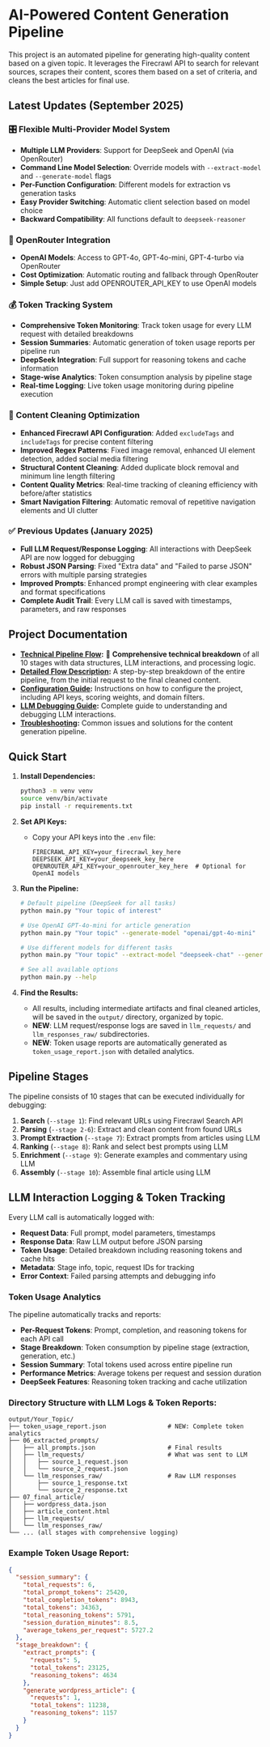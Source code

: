 # AI-Powered Content Generation Pipeline

This project is an automated pipeline for generating high-quality content based on a given topic. It leverages the Firecrawl API to search for relevant sources, scrapes their content, scores them based on a set of criteria, and cleans the best articles for final use.

## Latest Updates (September 2025)

### 🎛️ Flexible Multi-Provider Model System
- **Multiple LLM Providers**: Support for DeepSeek and OpenAI (via OpenRouter)
- **Command Line Model Selection**: Override models with `--extract-model` and `--generate-model` flags
- **Per-Function Configuration**: Different models for extraction vs generation tasks
- **Easy Provider Switching**: Automatic client selection based on model choice
- **Backward Compatibility**: All functions default to `deepseek-reasoner`

### 🔗 OpenRouter Integration
- **OpenAI Models**: Access to GPT-4o, GPT-4o-mini, GPT-4-turbo via OpenRouter
- **Cost Optimization**: Automatic routing and fallback through OpenRouter
- **Simple Setup**: Just add OPENROUTER_API_KEY to use OpenAI models

### 💰 Token Tracking System
- **Comprehensive Token Monitoring**: Track token usage for every LLM request with detailed breakdowns
- **Session Summaries**: Automatic generation of token usage reports per pipeline run
- **DeepSeek Integration**: Full support for reasoning tokens and cache information  
- **Stage-wise Analytics**: Token consumption analysis by pipeline stage
- **Real-time Logging**: Live token usage monitoring during pipeline execution

### 🔧 Content Cleaning Optimization
- **Enhanced Firecrawl API Configuration**: Added `excludeTags` and `includeTags` for precise content filtering
- **Improved Regex Patterns**: Fixed image removal, enhanced UI element detection, added social media filtering
- **Structural Content Cleaning**: Added duplicate block removal and minimum line length filtering
- **Content Quality Metrics**: Real-time tracking of cleaning efficiency with before/after statistics
- **Smart Navigation Filtering**: Automatic removal of repetitive navigation elements and UI clutter

### ✅ Previous Updates (January 2025)
- **Full LLM Request/Response Logging**: All interactions with DeepSeek API are now logged for debugging
- **Robust JSON Parsing**: Fixed "Extra data" and "Failed to parse JSON" errors with multiple parsing strategies  
- **Improved Prompts**: Enhanced prompt engineering with clear examples and format specifications
- **Complete Audit Trail**: Every LLM call is saved with timestamps, parameters, and raw responses

## Project Documentation

- **[Technical Pipeline Flow](pipeline-flow.md):** 🔧 **Comprehensive technical breakdown** of all 10 stages with data structures, LLM interactions, and processing logic.
- **[Detailed Flow Description](flow.md):** A step-by-step breakdown of the entire pipeline, from the initial request to the final cleaned content.
- **[Configuration Guide](configuration.md):** Instructions on how to configure the project, including API keys, scoring weights, and domain filters.
- **[LLM Debugging Guide](llm-debugging.md):** Complete guide to understanding and debugging LLM interactions.
- **[Troubleshooting](troubleshooting.md):** Common issues and solutions for the content generation pipeline.

## Quick Start

1.  **Install Dependencies:**
    ```bash
    python3 -m venv venv
    source venv/bin/activate
    pip install -r requirements.txt
    ```

2.  **Set API Keys:**
    -   Copy your API keys into the `.env` file:
        ```
        FIRECRAWL_API_KEY=your_firecrawl_key_here
        DEEPSEEK_API_KEY=your_deepseek_key_here
        OPENROUTER_API_KEY=your_openrouter_key_here  # Optional for OpenAI models
        ```

3.  **Run the Pipeline:**
    ```bash
    # Default pipeline (DeepSeek for all tasks)
    python main.py "Your topic of interest"
    
    # Use OpenAI GPT-4o-mini for article generation
    python main.py "Your topic" --generate-model "openai/gpt-4o-mini"
    
    # Use different models for different tasks
    python main.py "Your topic" --extract-model "deepseek-chat" --generate-model "openai/gpt-4o"
    
    # See all available options
    python main.py --help
    ```

4.  **Find the Results:**
    -   All results, including intermediate artifacts and final cleaned articles, will be saved in the `output/` directory, organized by topic.
    -   **NEW**: LLM request/response logs are saved in `llm_requests/` and `llm_responses_raw/` subdirectories.
    -   **NEW**: Token usage reports are automatically generated as `token_usage_report.json` with detailed analytics.

## Pipeline Stages

The pipeline consists of 10 stages that can be executed individually for debugging:

1. **Search** (`--stage 1`): Find relevant URLs using Firecrawl Search API
2. **Parsing** (`--stage 2-6`): Extract and clean content from found URLs  
3. **Prompt Extraction** (`--stage 7`): Extract prompts from articles using LLM
4. **Ranking** (`--stage 8`): Rank and select best prompts using LLM
5. **Enrichment** (`--stage 9`): Generate examples and commentary using LLM
6. **Assembly** (`--stage 10`): Assemble final article using LLM

## LLM Interaction Logging & Token Tracking

Every LLM call is automatically logged with:
- **Request Data**: Full prompt, model parameters, timestamps
- **Response Data**: Raw LLM output before JSON parsing
- **Token Usage**: Detailed breakdown including reasoning tokens and cache hits
- **Metadata**: Stage info, topic, request IDs for tracking
- **Error Context**: Failed parsing attempts and debugging info

### Token Usage Analytics

The pipeline automatically tracks and reports:
- **Per-Request Tokens**: Prompt, completion, and reasoning tokens for each API call
- **Stage Breakdown**: Token consumption by pipeline stage (extraction, generation, etc.)
- **Session Summary**: Total tokens used across entire pipeline run
- **Performance Metrics**: Average tokens per request and session duration
- **DeepSeek Features**: Reasoning token tracking and cache utilization

### Directory Structure with LLM Logs & Token Reports:
```
output/Your_Topic/
├── token_usage_report.json                 # NEW: Complete token analytics
├── 06_extracted_prompts/
│   ├── all_prompts.json                    # Final results
│   ├── llm_requests/                       # What was sent to LLM
│   │   ├── source_1_request.json
│   │   └── source_2_request.json
│   └── llm_responses_raw/                  # Raw LLM responses  
│       ├── source_1_response.txt
│       └── source_2_response.txt
├── 07_final_article/
│   ├── wordpress_data.json
│   ├── article_content.html
│   ├── llm_requests/
│   └── llm_responses_raw/
└── ... (all stages with comprehensive logging)
```

### Example Token Usage Report:
```json
{
  "session_summary": {
    "total_requests": 6,
    "total_prompt_tokens": 25420,
    "total_completion_tokens": 8943,
    "total_tokens": 34363,
    "total_reasoning_tokens": 5791,
    "session_duration_minutes": 8.5,
    "average_tokens_per_request": 5727.2
  },
  "stage_breakdown": {
    "extract_prompts": {
      "requests": 5,
      "total_tokens": 23125,
      "reasoning_tokens": 4634
    },
    "generate_wordpress_article": {
      "requests": 1,
      "total_tokens": 11238,
      "reasoning_tokens": 1157
    }
  }
}
```
